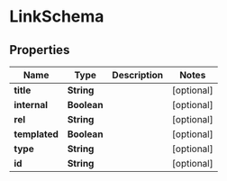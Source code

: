 
# LinkSchema

## Properties
Name | Type | Description | Notes
------------ | ------------- | ------------- | -------------
**title** | **String** |  |  [optional]
**internal** | **Boolean** |  |  [optional]
**rel** | **String** |  |  [optional]
**templated** | **Boolean** |  |  [optional]
**type** | **String** |  |  [optional]
**id** | **String** |  |  [optional]



